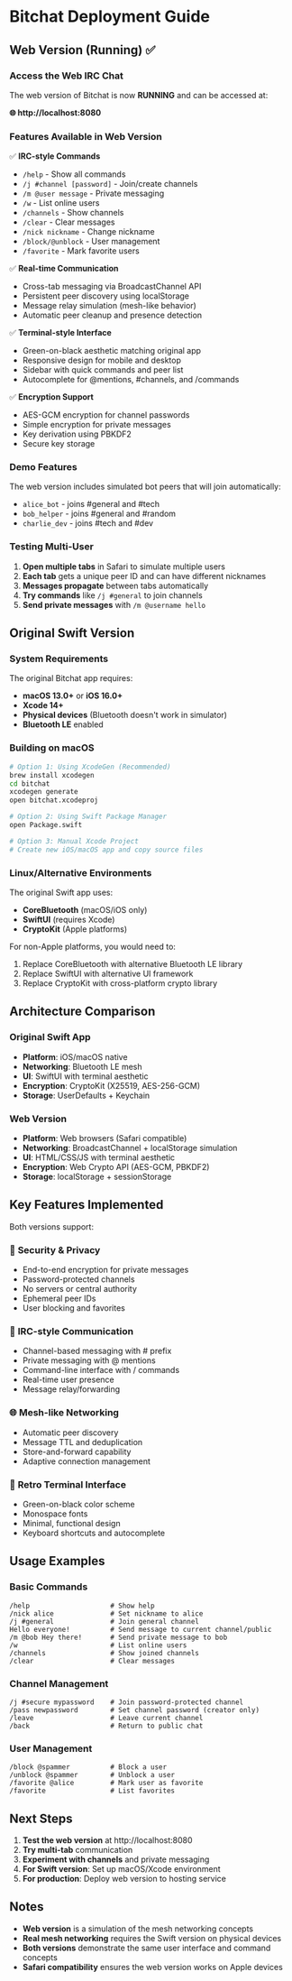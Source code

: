# Bitchat Deployment Guide

## Web Version (Running) ✅

### Access the Web IRC Chat

The web version of Bitchat is now **RUNNING** and can be accessed at:

**🌐 http://localhost:8080**

### Features Available in Web Version

✅ **IRC-style Commands**
- `/help` - Show all commands
- `/j #channel [password]` - Join/create channels
- `/m @user message` - Private messaging
- `/w` - List online users
- `/channels` - Show channels
- `/clear` - Clear messages
- `/nick nickname` - Change nickname
- `/block/@unblock` - User management
- `/favorite` - Mark favorite users

✅ **Real-time Communication**
- Cross-tab messaging via BroadcastChannel API
- Persistent peer discovery using localStorage
- Message relay simulation (mesh-like behavior)
- Automatic peer cleanup and presence detection

✅ **Terminal-style Interface**
- Green-on-black aesthetic matching original app
- Responsive design for mobile and desktop
- Sidebar with quick commands and peer list
- Autocomplete for @mentions, #channels, and /commands

✅ **Encryption Support**
- AES-GCM encryption for channel passwords
- Simple encryption for private messages
- Key derivation using PBKDF2
- Secure key storage

### Demo Features

The web version includes simulated bot peers that will join automatically:
- `alice_bot` - joins #general and #tech
- `bob_helper` - joins #general and #random  
- `charlie_dev` - joins #tech and #dev

### Testing Multi-User

1. **Open multiple tabs** in Safari to simulate multiple users
2. **Each tab** gets a unique peer ID and can have different nicknames
3. **Messages propagate** between tabs automatically
4. **Try commands** like `/j #general` to join channels
5. **Send private messages** with `/m @username hello`

## Original Swift Version

### System Requirements

The original Bitchat app requires:
- **macOS 13.0+** or **iOS 16.0+**
- **Xcode 14+** 
- **Physical devices** (Bluetooth doesn't work in simulator)
- **Bluetooth LE** enabled

### Building on macOS

```bash
# Option 1: Using XcodeGen (Recommended)
brew install xcodegen
cd bitchat
xcodegen generate
open bitchat.xcodeproj

# Option 2: Using Swift Package Manager
open Package.swift

# Option 3: Manual Xcode Project
# Create new iOS/macOS app and copy source files
```

### Linux/Alternative Environments

The original Swift app uses:
- **CoreBluetooth** (macOS/iOS only)
- **SwiftUI** (requires Xcode)
- **CryptoKit** (Apple platforms)

For non-Apple platforms, you would need to:
1. Replace CoreBluetooth with alternative Bluetooth LE library
2. Replace SwiftUI with alternative UI framework
3. Replace CryptoKit with cross-platform crypto library

## Architecture Comparison

### Original Swift App
- **Platform**: iOS/macOS native
- **Networking**: Bluetooth LE mesh
- **UI**: SwiftUI with terminal aesthetic
- **Encryption**: CryptoKit (X25519, AES-256-GCM)
- **Storage**: UserDefaults + Keychain

### Web Version
- **Platform**: Web browsers (Safari compatible)
- **Networking**: BroadcastChannel + localStorage simulation
- **UI**: HTML/CSS/JS with terminal aesthetic
- **Encryption**: Web Crypto API (AES-GCM, PBKDF2)
- **Storage**: localStorage + sessionStorage

## Key Features Implemented

Both versions support:

### 🔐 **Security & Privacy**
- End-to-end encryption for private messages
- Password-protected channels
- No servers or central authority
- Ephemeral peer IDs
- User blocking and favorites

### 💬 **IRC-style Communication**
- Channel-based messaging with # prefix
- Private messaging with @ mentions
- Command-line interface with / commands
- Real-time user presence
- Message relay/forwarding

### 🌐 **Mesh-like Networking**
- Automatic peer discovery
- Message TTL and deduplication
- Store-and-forward capability
- Adaptive connection management

### 🎨 **Retro Terminal Interface**
- Green-on-black color scheme
- Monospace fonts
- Minimal, functional design
- Keyboard shortcuts and autocomplete

## Usage Examples

### Basic Commands
```
/help                    # Show help
/nick alice              # Set nickname to alice
/j #general              # Join general channel
Hello everyone!          # Send message to current channel/public
/m @bob Hey there!       # Send private message to bob
/w                       # List online users
/channels                # Show joined channels
/clear                   # Clear messages
```

### Channel Management
```
/j #secure mypassword    # Join password-protected channel
/pass newpassword        # Set channel password (creator only)
/leave                   # Leave current channel
/back                    # Return to public chat
```

### User Management
```
/block @spammer          # Block a user
/unblock @spammer        # Unblock a user  
/favorite @alice         # Mark user as favorite
/favorite                # List favorites
```

## Next Steps

1. **Test the web version** at http://localhost:8080
2. **Try multi-tab** communication
3. **Experiment with channels** and private messaging
4. **For Swift version**: Set up macOS/Xcode environment
5. **For production**: Deploy web version to hosting service

## Notes

- **Web version** is a simulation of the mesh networking concepts
- **Real mesh networking** requires the Swift version on physical devices
- **Both versions** demonstrate the same user interface and command concepts
- **Safari compatibility** ensures the web version works on Apple devices